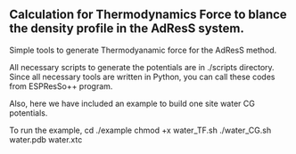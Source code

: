 ## Calculation for Thermodynamics Force to blance the density profile in the AdResS system.

Simple tools to generate Thermodyanamic force for the AdResS method.

All necessary scripts to generate the potentials are in ./scripts directory. Since all necessary tools are written in Python, you can call these codes from ESPResSo++ program.


Also, here we have included an example to build one site water CG potentials. 

To run the example,
cd ./example
chmod +x water_TF.sh
./water_CG.sh water.pdb water.xtc

